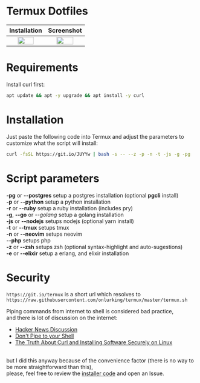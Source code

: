 # Termux Dotfiles

Installation | Screenshot
:-------------------------:|:-------------------------:
<img src="https://i.imgur.com/VDDEXh1.png" width="70%" height="70%" /> | <img src="https://i.imgur.com/5thIWFf.png" width="70%" height="70%" />


# Requirements
Install curl first:
```bash
apt update && apt -y upgrade && apt install -y curl
```

# Installation
Just paste the following code into Termux and adjust the parameters to customize what the script will install:
```bash
curl -fsSL https://git.io/JUYYw | bash -s -- --z -p -n -t -js -g -pg
```

# Script parameters

**-pg** or **--postgres** setup a postgres installation (optional **pgcli** install)<br>
**-p** or **--python** setup a python installation<br>
**-r** or **--ruby** setup a ruby installation (includes pry)<br>
**-g**, **--go** or *--golang* setup a golang installation<br>
**-js** or **--nodejs** setups nodejs (optional yarn install)<br>
**-t** or **--tmux** setups tmux<br>
**-n** or **--neovim** setups neovim<br>
**--php** setups php<br>
**-z** or **--zsh** setups zsh (optional syntax-highlight and auto-sugestions)<br>
**-e** or **--elixir** setup a erlang, and elixir installation<br>

# Security
`https://git.io/termux` is a short url which resolves to <br>`https://raw.githubusercontent.com/onlurking/termux/master/termux.sh`

Piping commands from internet to shell is considered bad practice, <br>and there is lot of discussion on the internet: 
- [Hacker News Discussion](https://news.ycombinator.com/item?id=12766049)
- [Don't Pipe to your Shell](https://www.seancassidy.me/dont-pipe-to-your-shell.html)
- [The Truth About Curl and Installing Software Securely on Linux](https://medium.com/@esotericmeans/the-truth-about-curl-and-installing-software-securely-on-linux-63cd12e7befd)

<br>but I did this anyway because of the convenience factor (there is no way to be more straightforward than this),<br>
please, feel free to review the [installer code](https://git.io/termux) and open an Issue.
